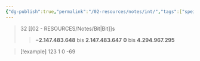 ```yaml
---
{"dg-publish":true,"permalink":"/02-resources/notes/int/","tags":["speicher","code"],"noteIcon":"","updated":"2024-08-25T23:24:26.000+02:00"}
---
```


>32 [[02 - RESOURCES/Notes/Bit\|Bit]]s
>>**−2.147.483.648** bis **2.147.483.647**
>>**0** bis **4.294.967.295**


>[!example] 
>123
>1
>0
>-69
>